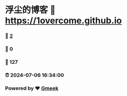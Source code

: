 # 浮尘的博客 :link: https://1overcome.github.io 
### :page_facing_up: [2](https://1overcome.github.io/tag.html) 
### :speech_balloon: 0 
### :hibiscus: 127 
### :alarm_clock: 2024-07-06 16:34:00 
### Powered by :heart: [Gmeek](https://github.com/Meekdai/Gmeek)
